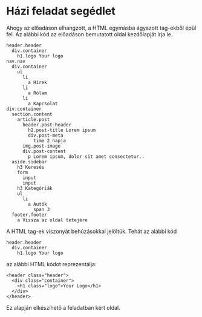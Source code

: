 # Házi feladat segédlet 

Ahogy az előadáson elhangzott, a HTML egymásba ágyazott tag-ekből épül fel. Az alábbi kód az előadáson bemutatott oldal kezdőlapját írja le.

```jade
header.header
  div.container
    h1.logo Your logo
nav.nav
  div.container
    ul
      li
        a Hírek
      li
        a Rólam
      li
        a Kapcsolat
div.container
  section.content
    article.post
      header.post-header
        h2.post-title Lorem ipsum
        div.post-meta
          time 2 napja
      img.post-image
      div.post-content
        p Lorem ipsum, dolor sit amet consectetur..
  aside.sidebar
    h3 Keresés
    form
      input
      input
    h3 Kategóriák
    ul
      li
        a Autók 
          span 3
  footer.footer
    a Vissza az oldal tetejére
```

A HTML tag-ek viszonyát behúzásokkal jelöltük. Tehát az alábbi kód 

```jade
header.header
  div.container
    h1.logo Your logo
```

az alábbi HTML kódot reprezentálja:

```
<header class="header">
  <div class="container">
    <h1 class="logo">Your Logo</h1>
  </div>
</header>
```

Ez alapján elkészíhető a feladatban kért oldal.

